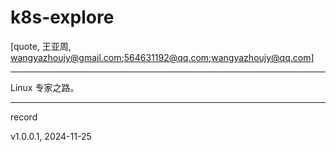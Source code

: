 
# k8s-explore

[quote, 王亚周, wangyazhoujy@gmail.com;564631192@qq.com;wangyazhoujy@qq.com]
____
Linux 专家之路。
____
record

v1.0.0.1, 2024-11-25


